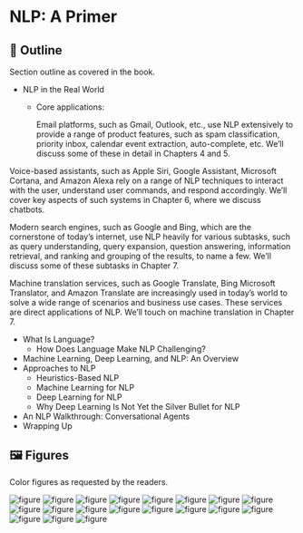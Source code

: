 # NLP: A Primer

## 🔖 Outline

Section outline as covered in the book. 

* NLP in the Real World
  * Core applications:

    Email platforms, such as Gmail, Outlook, etc., use NLP extensively to provide a range of product features, such as spam classification, priority inbox, calendar event extraction, auto-complete, etc. We’ll discuss some of these in detail in Chapters 4 and 5.

Voice-based assistants, such as Apple Siri, Google Assistant, Microsoft Cortana, and Amazon Alexa rely on a range of NLP techniques to interact with the user, understand user commands, and respond accordingly. We’ll cover key aspects of such systems in Chapter 6, where we discuss chatbots.

Modern search engines, such as Google and Bing, which are the cornerstone of today’s internet, use NLP heavily for various subtasks, such as query understanding, query expansion, question answering, information retrieval, and ranking and grouping of the results, to name a few. We’ll discuss some of these subtasks in Chapter 7.

Machine translation services, such as Google Translate, Bing Microsoft Translator, and Amazon Translate are increasingly used in today’s world to solve a wide range of scenarios and business use cases. These services are direct applications of NLP. We’ll touch on machine translation in Chapter 7.
* What Is Language?
  * How Does Language Make NLP Challenging?
* Machine Learning, Deep Learning, and NLP: An Overview
* Approaches to NLP
  * Heuristics-Based NLP
  * Machine Learning for NLP
  * Deep Learning for NLP
  * Why Deep Learning Is Not Yet the Silver Bullet for NLP
* An NLP Walkthrough: Conversational Agents
* Wrapping Up

## 🖼️ Figures

Color figures as requested by the readers. 

![figure](https://github.com/practical-nlp/practical-nlp-figures/raw/master/figures/1-1.png)
![figure](https://github.com/practical-nlp/practical-nlp-figures/raw/master/figures/1-2.png)
![figure](https://github.com/practical-nlp/practical-nlp-figures/raw/master/figures/1-3.png)
![figure](https://github.com/practical-nlp/practical-nlp-figures/raw/master/figures/1-4.png)
![figure](https://github.com/practical-nlp/practical-nlp-figures/raw/master/figures/1-5.png)
![figure](https://github.com/practical-nlp/practical-nlp-figures/raw/master/figures/1-6.png)
![figure](https://github.com/practical-nlp/practical-nlp-figures/raw/master/figures/1-7.png)
![figure](https://github.com/practical-nlp/practical-nlp-figures/raw/master/figures/1-8.png)
![figure](https://github.com/practical-nlp/practical-nlp-figures/raw/master/figures/1-9.png)
![figure](https://github.com/practical-nlp/practical-nlp-figures/raw/master/figures/1-10.png)
![figure](https://github.com/practical-nlp/practical-nlp-figures/raw/master/figures/1-11.png)
![figure](https://github.com/practical-nlp/practical-nlp-figures/raw/master/figures/1-12.png)
![figure](https://github.com/practical-nlp/practical-nlp-figures/raw/master/figures/1-13.png)
![figure](https://github.com/practical-nlp/practical-nlp-figures/raw/master/figures/1-14.png)
![figure](https://github.com/practical-nlp/practical-nlp-figures/raw/master/figures/1-15.png)
![figure](https://github.com/practical-nlp/practical-nlp-figures/raw/master/figures/1-16.png)
![figure](https://github.com/practical-nlp/practical-nlp-figures/raw/master/figures/1-17.png)
![figure](https://github.com/practical-nlp/practical-nlp-figures/raw/master/figures/1-18.png)
![figure](https://github.com/practical-nlp/practical-nlp-figures/raw/master/figures/1-19.png)
